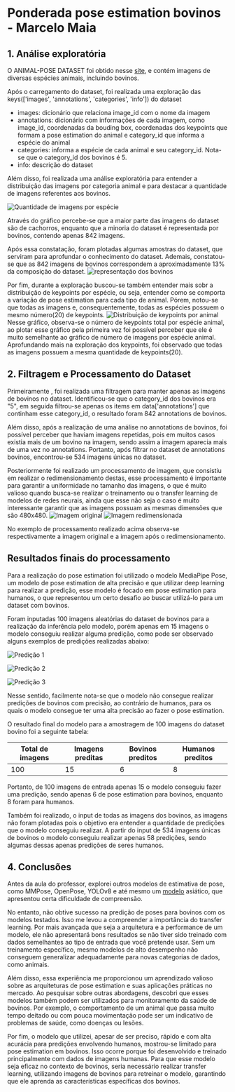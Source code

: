 # Ponderada pose estimation bovinos - Marcelo Maia
 
## 1. Análise exploratória
O ANIMAL-POSE DATASET foi obtido nesse [site](https://www.kaggle.com/datasets/bloodaxe/animal-pose-dataset), e contém imagens de diversas espécies animais, incluindo bovinos.

Após o carregamento do dataset, foi realizada uma exploração das keys(['images', 'annotations', 'categories', 'info']) do dataset 
* images: dicionário que relaciona image_id com o nome da imagem
* annotations: dicionário com informações de cada imagem, como image_id, coordenadas da bouding box, coordenadas dos keypoints que formam a pose estimation do animal e category_id que informa a espécie do animal
* categories: informa a espécie de cada animal e seu category_id. Nota-se que o category_id dos bovinos é 5.
* info: descrição do dataset

Além disso, foi realizada uma análise exploratória para entender a distribuição das imagens por categoria animal e para destacar a quantidade de imagens referentes aos bovinos.

![Quantidade de imagens por espécie]({95269770-27E1-4CE1-87D2-91026A20D8C7}.png)

Através do gráfico percebe-se que a maior parte das imagens do dataset são de cachorros, enquanto que a minoria do dataset é representada por bovinos, contendo apenas 842 imagens.

Após essa constatação, foram plotadas algumas amostras do dataset, que serviram para aprofundar o conhecimento do dataset. Ademais, constatou-se que as 842 imagens de bovinos correspondem a aproximadamente 13% da composição do dataset.
![representação dos bovinos]({81F83D5D-3CCF-42EF-B622-9D9CB5857685}.png)

Por fim, durante a exploração buscou-se também entender mais sobr a distribuição de keypoints por espécie, ou seja, entender como se comporta a variação de pose estimation para cada tipo de animal. Pórem, notou-se que todas as imagens e, consequentemente, todas as espécies possuem o mesmo número(20) de keypoints.
![Distribuição de keypoints por animal]({FBC7873E-D57D-407E-BD5A-63B4E773AA20}.png)
Nesse gráfico, observa-se o número de keypoints total por espécie animal, ao plotar esse gráfico pela primeira vez foi possível perceber que ele é muito semelhante ao gráfico de número de imagens por espécie animal. Aprofundando mais na exploração  dos keypoints, foi observado que todas as imagens possuem a mesma quantidade de keypoints(20).

## 2. Filtragem e Processamento do Dataset

Primeiramente , foi realizada uma filtragem para manter apenas as imagens de bovinos no dataset. Identificou-se que o category_id dos bovinos era "5", em seguida filtrou-se apenas os items em data['annotations'] que continham esse category_id, o resultado foram 842 annotations de bovinos.

Além disso, após a realização de uma análise no annotations de bovinos, foi possível perceber que haviam imagens repetidas, pois em muitos casos existia mais de um bovino na imagem, sendo assim a imagem aparecia mais de uma vez no annotations. Portanto, após filtrar no dataset de annotations bovinos, encontrou-se 534 imagens únicas no dataset.

Posteriormente foi realizado um processamento de imagem, que consistiu em realizar o redimensionamento destas, esse processamento é importante para garantir a uniformidade no tamanho das imagens, o que é muito valioso quando busca-se realizar o treinamento ou o transfer learning de modelos de redes neurais, ainda que esse não seja o caso é muito interessante garantir que as imagens possuam as mesmas dimensões que são 480x480.
![Imagem original]({E1DFBBC0-EF11-4591-8F8F-8051CB758DD4}.png)
![Imagem redimensionada]({472D9D90-8438-4E8E-9511-3E37AEC790AA}.png)

No exemplo de processamento realizado acima observa-se respectivamente a imagem original e a imagem após o redimensionamento.


## Resultados finais do processamento

Para a realização do pose estimation foi utilizado o modelo MediaPipe Pose, um modelo de pose estimation de alta precisão e que utilizar deep learning para realizar a predição, esse modelo é focado em pose estimation para humanos, o que representou um certo desafio ao buscar utilizá-lo para um dataset com bovinos.

Foram inputadas 100 imagens aleatórias do dataset de bovinos para a realização da inferência pelo modelo, porém apenas em 15 imagens o modelo conseguiu realizar alguma predição, como pode ser observado alguns exemplos de predições realizadas abaixo:

![Predição 1]({39685B2A-10BF-4E26-9336-5E3414EF1AB6}.png)

![Predição 2]({7D3A912C-1A9D-4C7F-99B4-28372BA462C9}.png)

![Predição 3]({41728835-3A4D-4B2F-A354-3C7F03C47AD4}.png)

Nesse sentido, facilmente nota-se que o modelo não consegue realizar predições de bovinos com precisão, ao contrário de humanos, para os quais o modelo consegue ter uma alta precisão ao fazer o pose estimation.

O resultado final do modelo para a amostragem de 100 imagens do dataset bovino foi a seguinte tabela:

| Total de imagens | Imagens preditas | Bovinos preditos  | Humanos preditos |
| ------------- | ------------- | ------------- | ------------- |
| 100  | 15  | 6 | 8  |

Portanto, de 100 imagens de entrada apenas 15 o modelo conseguiu fazer uma predição, sendo apenas 6 de pose estimation para bovinos, enquanto 8 foram para humanos.

Também foi realizado, o input de todas as imagens dos bovinos, as imagens não foram plotadas pois o objetivo era entender a quantidade de predições que o modelo conseguiu realizar. A partir do input de 534 imagens únicas de bovinos o modelo conseguiu realizar apenas 58 predições, sendo algumas dessas apenas predições de seres humanos.

## 4. Conclusões

Antes da aula do professor, explorei outros modelos de estimativa de pose, como MMPose, OpenPose, YOLOv8 e até mesmo um [modelo](https://github.com/PaddlePaddle/PaddleDetection?tab=readme-ov-file#%EF%B8%8Fpp-tinypose-人体骨骼关键点识别) asiático, que apresentou certa dificuldade de compreensão.

No entanto, não obtive sucesso na predição de poses para bovinos com os modelos testados. Isso me levou a compreender a importância do transfer learning. Por mais avançada que seja a arquitetura e a performance de um modelo, ele não apresentará bons resultados se não tiver sido treinado com dados semelhantes ao tipo de entrada que você pretende usar. Sem um treinamento específico, mesmo modelos de alto desempenho não conseguem generalizar adequadamente para novas categorias de dados, como animais.

Além disso, essa experiência me proporcionou um aprendizado valioso sobre as arquiteturas de pose estimation e suas aplicações práticas no mercado. Ao pesquisar sobre outras abordagens, descobri que esses modelos também podem ser utilizados para monitoramento da saúde de bovinos. Por exemplo, o comportamento de um animal que passa muito tempo deitado ou com pouca movimentação pode ser um indicativo de problemas de saúde, como doenças ou lesões.

Por fim, o modelo que utilizei, apesar de ser preciso, rápido e com alta acurácia para predições envolvendo humanos, mostrou-se limitado para pose estimation em bovinos. Isso ocorre porque foi desenvolvido e treinado principalmente com dados de imagens humanas. Para que esse modelo seja eficaz no contexto de bovinos, seria necessário realizar transfer learning, utilizando imagens de bovinos para retreinar o modelo, garantindo que ele aprenda as características específicas dos bovinos.
